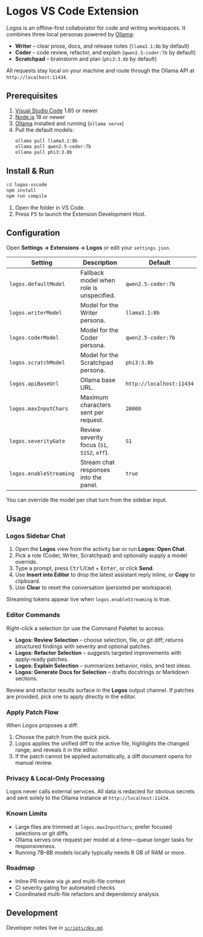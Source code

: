# Logos VS Code Extension

Logos is an offline-first collaborator for code and writing workspaces. It combines three local personas powered by [Ollama](https://ollama.com):

- **Writer** – clear prose, docs, and release notes (`llama3.1:8b` by default)
- **Coder** – code review, refactor, and explain (`qwen2.5-coder:7b` by default)
- **Scratchpad** – brainstorm and plan (`phi3:3.8b` by default)

All requests stay local on your machine and route through the Ollama API at `http://localhost:11434`.

## Prerequisites

1. [Visual Studio Code](https://code.visualstudio.com/) 1.85 or newer
2. [Node.js](https://nodejs.org/) 18 or newer
3. [Ollama](https://ollama.com/) installed and running (`ollama serve`)
4. Pull the default models:
   ```bash
   ollama pull llama3.1:8b
   ollama pull qwen2.5-coder:7b
   ollama pull phi3:3.8b
   ```

## Install & Run

```bash
cd logos-vscode
npm install
npm run compile
```

1. Open the folder in VS Code.
2. Press <kbd>F5</kbd> to launch the Extension Development Host.

## Configuration

Open **Settings → Extensions → Logos** or edit your `settings.json`.

| Setting | Description | Default |
| ------- | ----------- | ------- |
| `logos.defaultModel` | Fallback model when role is unspecified. | `qwen2.5-coder:7b` |
| `logos.writerModel` | Model for the Writer persona. | `llama3.1:8b` |
| `logos.coderModel` | Model for the Coder persona. | `qwen2.5-coder:7b` |
| `logos.scratchModel` | Model for the Scratchpad persona. | `phi3:3.8b` |
| `logos.apiBaseUrl` | Ollama base URL. | `http://localhost:11434` |
| `logos.maxInputChars` | Maximum characters sent per request. | `20000` |
| `logos.severityGate` | Review severity focus (`S1`, `S1S2`, `off`). | `S1` |
| `logos.enableStreaming` | Stream chat responses into the panel. | `true` |

You can override the model per chat turn from the sidebar input.

## Usage

### Logos Sidebar Chat

1. Open the **Logos** view from the activity bar or run **Logos: Open Chat**.
2. Pick a role (Coder, Writer, Scratchpad) and optionally supply a model override.
3. Type a prompt, press <kbd>Ctrl</kbd>/<kbd>Cmd</kbd> + <kbd>Enter</kbd>, or click **Send**.
4. Use **Insert into Editor** to drop the latest assistant reply inline, or **Copy** to clipboard.
5. Use **Clear** to reset the conversation (persisted per workspace).

Streaming tokens appear live when `logos.enableStreaming` is true.

### Editor Commands

Right-click a selection (or use the Command Palette) to access:

- **Logos: Review Selection** – choose selection, file, or git diff; returns structured findings with severity and optional patches.
- **Logos: Refactor Selection** – suggests targeted improvements with apply-ready patches.
- **Logos: Explain Selection** – summarizes behavior, risks, and test ideas.
- **Logos: Generate Docs for Selection** – drafts docstrings or Markdown sections.

Review and refactor results surface in the **Logos** output channel. If patches are provided, pick one to apply directly in the editor.

### Apply Patch Flow

When Logos proposes a diff:

1. Choose the patch from the quick pick.
2. Logos applies the unified diff to the active file, highlights the changed range, and reveals it in the editor.
3. If the patch cannot be applied automatically, a diff document opens for manual review.

### Privacy & Local-Only Processing

Logos never calls external services. All data is redacted for obvious secrets and sent solely to the Ollama instance at `http://localhost:11434`.

### Known Limits

- Large files are trimmed at `logos.maxInputChars`; prefer focused selections or git diffs.
- Ollama serves one request per model at a time—queue longer tasks for responsiveness.
- Running 7B–8B models locally typically needs 8 GB of RAM or more.

### Roadmap

- Inline PR review via `gh` and multi-file context
- CI severity gating for automated checks
- Coordinated multi-file refactors and dependency analysis

## Development

Developer notes live in [`scripts/dev.md`](scripts/dev.md).
